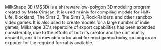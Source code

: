 MilkShape 3D (MS3D) is a shareware low-polygon 3D modeling program created by Mete Ciragan. It is used mainly for compiling models for Half-Life, Blockland, The Sims 2, The Sims 3, Rock Raiders, and other sandbox video games. It is also used to create models for a large number of indie games, Milkshape 3D's repertoire of export capabilities has been extended considerably, due to the efforts of both its creator and the community around it, and it is now able to be used for most games today, so long as an exporter for the required format is available. 
